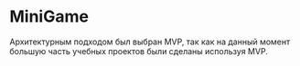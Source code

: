 # MiniGame

Архитектурным подходом был выбран MVP, так как на данный момент большую часть учебных проектов были сделаны используя MVP.
